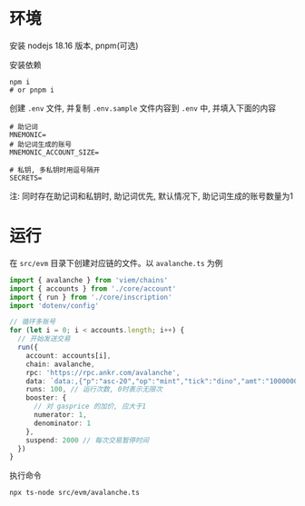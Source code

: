 # 环境

安装 nodejs 18.16 版本, pnpm(可选)

安装依赖

```shell
npm i
# or pnpm i
```

创建 `.env` 文件, 并复制 `.env.sample` 文件内容到 `.env` 中, 并填入下面的内容

```
# 助记词
MNEMONIC=
# 助记词生成的账号
MNEMONIC_ACCOUNT_SIZE=

# 私钥, 多私钥时用逗号隔开
SECRETS=
```

注: 同时存在助记词和私钥时, 助记词优先, 默认情况下, 助记词生成的账号数量为1

# 运行

在 `src/evm` 目录下创建对应链的文件。以 `avalanche.ts` 为例

```ts
import { avalanche } from 'viem/chains'
import { accounts } from './core/account'
import { run } from './core/inscription'
import 'dotenv/config'

// 循环多账号
for (let i = 0; i < accounts.length; i++) {
  // 开始发送交易
  run({
    account: accounts[i],
    chain: avalanche,
    rpc: 'https://rpc.ankr.com/avalanche',
    data: `data:,{"p":"asc-20","op":"mint","tick":"dino","amt":"100000000"}`,
    runs: 100, // 运行次数, 0时表示无限次
    booster: {
      // 对 gasprice 的加价, 应大于1
      numerator: 1,
      denominator: 1
    },
    suspend: 2000 // 每次交易暂停时间
  })
}
```

执行命令

```
npx ts-node src/evm/avalanche.ts
```
